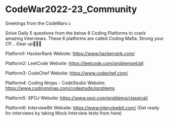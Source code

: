 # CodeWar2022-23_Community
Greetings from the CodeWars☺️

Solve Daily 5 questions from the below 6 Coding Platforms to crack amazing Interviews.
These 6 platforms are called Coding Mafia.
Strong your CP...
Gear up👏👏👏

Platform1: HackerRank
Website: https://www.hackerrank.com/

Platform2: LeetCode
Website: https://leetcode.com/problemset/all

Platform3: CodeChef
Website: https://www.codechef.com/

Platform4: Coding Ninjas - CodeStudio
Website: https://www.codingninjas.com/codestudio/problems

Platform5: SPOJ
Website: https://www.spoj.com/problems/classical/

Platform6: InterviewBit
Website: https://www.interviewbit.com/
(Get ready for interviews by taking Mock Interview tests from here)
